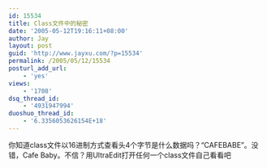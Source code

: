 ```yaml
---
id: 15534
title: Class文件中的秘密
date: '2005-05-12T19:16:11+08:00'
author: Jay
layout: post
guid: 'http://www.jayxu.com/?p=15534'
permalink: /2005/05/12/15534
posturl_add_url:
    - 'yes'
views:
    - '1708'
dsq_thread_id:
    - '4931947994'
duoshuo_thread_id:
    - '6.3356053626154E+18'
---
```


你知道class文件以16进制方式查看头4个字节是什么数据吗？“CAFEBABE”。没错，Cafe Baby。不信？用UltraEdit打开任何一个class文件自己看看吧